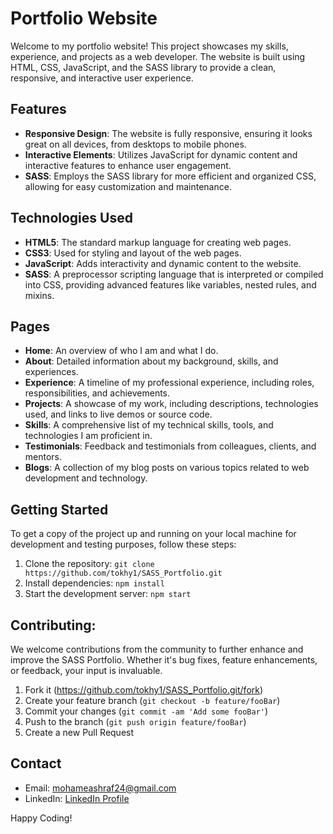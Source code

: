 # Portfolio Website

Welcome to my portfolio website! This project showcases my skills, experience, and projects as a web developer. The website is built using HTML, CSS, JavaScript, and the SASS library to provide a clean, responsive, and interactive user experience.

## Features

- **Responsive Design**: The website is fully responsive, ensuring it looks great on all devices, from desktops to mobile phones.
- **Interactive Elements**: Utilizes JavaScript for dynamic content and interactive features to enhance user engagement.
- **SASS**: Employs the SASS library for more efficient and organized CSS, allowing for easy customization and maintenance.

## Technologies Used

- **HTML5**: The standard markup language for creating web pages.
- **CSS3**: Used for styling and layout of the web pages.
- **JavaScript**: Adds interactivity and dynamic content to the website.
- **SASS**: A preprocessor scripting language that is interpreted or compiled into CSS, providing advanced features like variables, nested rules, and mixins.

## Pages

- **Home**: An overview of who I am and what I do.
- **About**: Detailed information about my background, skills, and experiences.
- **Experience**: A timeline of my professional experience, including roles, responsibilities, and achievements.
- **Projects**: A showcase of my work, including descriptions, technologies used, and links to live demos or source code.
- **Skills**: A comprehensive list of my technical skills, tools, and technologies I am proficient in.
- **Testimonials**: Feedback and testimonials from colleagues, clients, and mentors.
- **Blogs**: A collection of my blog posts on various topics related to web development and technology.


## Getting Started

To get a copy of the project up and running on your local machine for development and testing purposes, follow these steps:

1. Clone the repository: `git clone https://github.com/tokhy1/SASS_Portfolio.git`
2. Install dependencies: `npm install`
3. Start the development server: `npm start`


## Contributing:

We welcome contributions from the community to further enhance and improve the SASS Portfolio. Whether it's bug fixes, feature enhancements, or feedback, your input is invaluable.
1. Fork it (<https://github.com/tokhy1/SASS_Portfolio.git/fork>)
2. Create your feature branch (`git checkout -b feature/fooBar`)
3. Commit your changes (`git commit -am 'Add some fooBar'`)
4. Push to the branch (`git push origin feature/fooBar`)
5. Create a new Pull Request
   

## Contact 
- Email: <mohameashraf24@gmail.com>
- LinkedIn: [LinkedIn Profile](https://www.linkedin.com/in/mohamed-ashraf-abd-elmoneam-409538246?lipi=urn%3Ali%3Apage%3Ad_flagship3_profile_view_base_contact_details%3BgLq%2BPh0QQX62Mwzt3ozQGQ%3D%3D)


Happy Coding!


